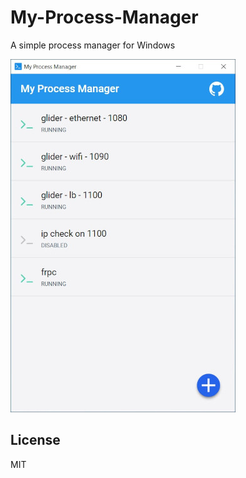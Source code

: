 # My-Process-Manager
A simple process manager for Windows

<img src="https://github.com/doorbash/my-process-manager/blob/master/screenshot.jpg?raw=true" />

## License
MIT
